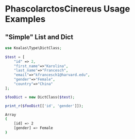 # PhascolarctosCinereus Usage Examples

## "Simple" List and Dict 
```php
use Koalas\Type\DictClass;
 
$test = [
    "id" => 2,
    "first_name"=>"Karolina",
    "last_name"=>"Francesch",
    "email"=>"kfrancesch1@harvard.edu",
    "gender"=>"Female",
    "country"=>"China"
];

$fooDict = new DictClass($test);

print_r($fooDict[['id', 'gender']]);

```
```sh
Array
(
    [id] => 2
    [gender] => Female
)
```
